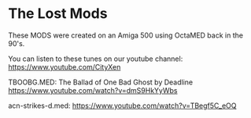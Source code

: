 # The Lost Mods

These MODS were created on an Amiga 500 using OctaMED back in the 90's.

You can listen to these tunes on our youtube channel: https://www.youtube.com/CityXen


TBOOBG.MED: The Ballad of One Bad Ghost by Deadline https://www.youtube.com/watch?v=dmS9HkYyWbs

acn-strikes-d.med: https://www.youtube.com/watch?v=TBegf5C_eOQ

